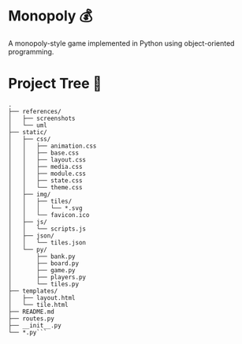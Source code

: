 # Monopoly 💰

A monopoly-style game implemented in Python using object-oriented programming. 


# Project Tree 🌳
```
.
├── references/
│   ├── screenshots
│   └── uml
├── static/
│   ├── css/
│   │   ├── animation.css
│   │   ├── base.css
│   │   ├── layout.css
│   │   ├── media.css
│   │   ├── module.css
│   │   ├── state.css
│   │   └── theme.css
│   ├── img/
│   │   ├── tiles/
│   │   │   └── *.svg
│   │   └── favicon.ico
│   ├── js/
│   │   └── scripts.js
│   ├── json/
│   │   └── tiles.json
│   └── py/
│       ├── bank.py
│       ├── board.py
│       ├── game.py
│       ├── players.py
│       └── tiles.py
├── templates/
│   ├── layout.html
│   └── tile.html
├── README.md
├── routes.py
├── __init__.py
└── *.py```
